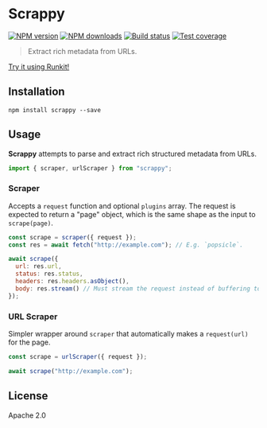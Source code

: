 # Scrappy

[![NPM version](https://img.shields.io/npm/v/scrappy.svg?style=flat)](https://npmjs.org/package/scrappy)
[![NPM downloads](https://img.shields.io/npm/dm/scrappy.svg?style=flat)](https://npmjs.org/package/scrappy)
[![Build status](https://img.shields.io/travis/blakeembrey/node-scrappy.svg?style=flat)](https://travis-ci.org/blakeembrey/node-scrappy)
[![Test coverage](https://img.shields.io/coveralls/blakeembrey/node-scrappy.svg?style=flat)](https://coveralls.io/r/blakeembrey/node-scrappy?branch=master)

> Extract rich metadata from URLs.

[Try it using Runkit!](https://runkit.com/blakeembrey/scrappy)

## Installation

```
npm install scrappy --save
```

## Usage

**Scrappy** attempts to parse and extract rich structured metadata from URLs.

```js
import { scraper, urlScraper } from "scrappy";
```

### Scraper

Accepts a `request` function and optional `plugins` array. The request is expected to return a "page" object, which is the same shape as the input to `scrape(page)`.

```js
const scrape = scraper({ request });
const res = await fetch("http://example.com"); // E.g. `popsicle`.

await scrape({
  url: res.url,
  status: res.status,
  headers: res.headers.asObject(),
  body: res.stream() // Must stream the request instead of buffering to support large responses.
});
```

### URL Scraper

Simpler wrapper around `scraper` that automatically makes a `request(url)` for the page.

```js
const scrape = urlScraper({ request });

await scrape("http://example.com");
```

## License

Apache 2.0
